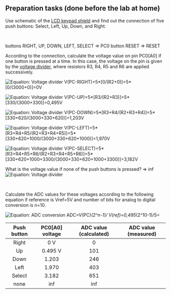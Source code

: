 ## Preparation tasks (done before the lab at home)

Use schematic of the [LCD keypad shield](../../Docs/arduino_shield.pdf) and find out the connection of five push buttons: Select, Left, Up, Down, and Right.

&nbsp;

buttons RIGHT, UP, DOWN, LEFT, SELECT  => PC0
button RESET => RESET

According to the connection, calculate the voltage value on pin PC0[A0] if one button is pressed at a time. In this case, the voltage on the pin is given by the [voltage divider](https://www.allaboutcircuits.com/tools/voltage-divider-calculator/), where resistors R3, R4, R5 and R6 are applied successively.

![Equation: Voltage divider](Images/eq_divider1.png)
V(PC-RIGHT)=5*[0/(R2+0)]=5*[0/(3000+0)]=0V

![Equation: Voltage divider](Images/eq_divider2.png)
V(PC-UP)=5*[R3/(R2+R3)]=5*[330/(3000+330)]=0,495V
&nbsp;

![Equation: Voltage divider](Images/eq_divider3.png)
V(PC-DOWN)=5*[R3+R4/(R2+R3+R4)]=5*[330+620/(3000+330+620)]=1,203V
&nbsp;

![Equation: Voltage divider](Images/eq_divider4.png)
V(PC-LEFT)=5*[R3+R4+R5/(R2+R3+R4+R5)]=5*[330+620+1000/(3000+330+620+1000)]=1,970V
&nbsp;

![Equation: Voltage divider](Images/eq_divider5.png)
V(PC-SELECT)=5*[R3+R4+R5+R6/(R2+R3+R4+R5+R6)]=5*[330+620+1000+3300/(3000+330+620+1000+3300)]=3,182V
&nbsp;

What is the voltage value if none of the push buttons is pressed?
=> inf
![Equation: Voltage divider](Images/eq_divider6.png)

&nbsp;

Calculate the ADC values for these voltages according to the following equation if reference is Vref=5V and number of bits for analog to digital conversion is n=10.

![Equation: ADC conversion](Images/eq_adc.png)
ADC=V(PC)*(2^n-1)/ V(ref)=0,495*(2^10-1)/5=

   | **Push button** | **PC0[A0] voltage** | **ADC value (calculated)** | **ADC value (measured)** |
   | :-: | :-: | :-: | :-: |
   | Right  | 0&nbsp;V | 0   |  |
   | Up     | 0.495&nbsp;V | 101 |  |
   | Down   |    1.203   |  246   |  |
   | Left   |   1.970    |   403  |  |
   | Select |    3.182   |   651  |  |
   | none   |     inf  |   inf  |  |
